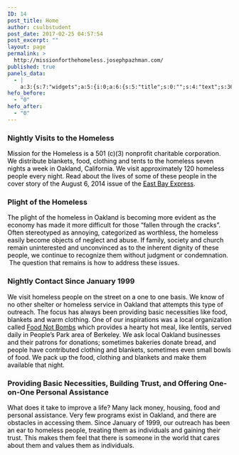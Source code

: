 ```yaml
---
ID: 14
post_title: Home
author: csulbstudent
post_date: 2017-02-25 04:57:54
post_excerpt: ""
layout: page
permalink: >
  http://missionforthehomeless.josephpazhman.com/
published: true
panels_data:
  - |
    a:3:{s:7:"widgets";a:5:{i:0;a:6:{s:5:"title";s:0:"";s:4:"text";s:361:"<p> </p><p> </p><p> </p><p><img class="size-full wp-image-275" src="http://missionforthehomeless.josephpazhman.com/wp-content/uploads/2017/04/MissionfortheHomelessBanner.png" alt="Mission for the Homeless works to help Oakland's homeless population by providing food, clothes and other resources across the city every night." width="1000" height="400" /></p>";s:20:"text_selected_editor";s:7:"tinymce";s:12:"_sow_form_id";s:13:"58cc216e584da";s:11:"panels_info";a:6:{s:5:"class";s:31:"SiteOrigin_Widget_Editor_Widget";s:4:"grid";i:0;s:4:"cell";i:0;s:2:"id";i:0;s:9:"widget_id";s:36:"52595009-2ba9-4dc0-ab86-9ab5f2e665ca";s:5:"style";a:3:{s:14:"mobile_padding";s:19:"100% 100% 100% 100%";s:27:"background_image_attachment";b:0;s:18:"background_display";s:6:"center";}}s:5:"autop";b:0;}i:1;a:6:{s:5:"title";s:30:"Nightly Visits to the Homeless";s:4:"text";s:508:"<p><span style="color: #000000;">Mission for the Homeless is a 501 (c)(3) nonprofit charitable corporation. We distribute blankets, food, clothing and tents to the homeless seven nights a week in Oakland, California. We visit approximately 120 homeless people every night. Read about the lives of some of these people in the cover story of the August 6, 2014 issue of the <a style="color: #000000;" href="http://www.eastbayexpress.com/general/flash/2014/08-06-2014/">East Bay Express</a>. </span></p>";s:20:"text_selected_editor";s:7:"tinymce";s:5:"autop";b:1;s:12:"_sow_form_id";s:13:"58cc20f3bc822";s:11:"panels_info";a:7:{s:5:"class";s:31:"SiteOrigin_Widget_Editor_Widget";s:3:"raw";b:0;s:4:"grid";i:1;s:4:"cell";i:0;s:2:"id";i:1;s:9:"widget_id";s:36:"52595009-2ba9-4dc0-ab86-9ab5f2e665ca";s:5:"style";a:2:{s:18:"background_display";s:4:"tile";s:10:"font_color";s:7:"#000000";}}}i:2;a:6:{s:5:"title";s:22:"Plight of the Homeless";s:4:"text";s:539:"<p><span style="color: #000000;">The plight of the homeless in Oakland is becoming more evident as the economy has made it more difficult for those “fallen through the cracks”. Often stereotyped as annoying, categorized as worthless, the homeless easily become objects of neglect and abuse. If family, society and church remain uninterested and unconvinced as to the inherent dignity of these people, we continue to recognize them without judgment or condemnation.  The question that remains is how to address these issues.</span></p>";s:20:"text_selected_editor";s:7:"tinymce";s:5:"autop";b:1;s:12:"_sow_form_id";s:13:"58cc21af0c60f";s:11:"panels_info";a:7:{s:5:"class";s:31:"SiteOrigin_Widget_Editor_Widget";s:3:"raw";b:0;s:4:"grid";i:1;s:4:"cell";i:0;s:2:"id";i:2;s:9:"widget_id";s:36:"52595009-2ba9-4dc0-ab86-9ab5f2e665ca";s:5:"style";a:2:{s:18:"background_display";s:4:"tile";s:10:"font_color";s:7:"#000000";}}}i:3;a:6:{s:5:"title";s:34:"Nightly Contact Since January 1999";s:4:"text";s:783:"<p><span style="color: #000000;">We visit homeless people on the street on a one to one basis. We know of no other shelter or homeless service in Oakland that attempts this type of outreach. The focus has always been providing basic necessities like food, blankets and warm clothing. One of our inspirations was a local organization called <a style="color: #000000;" href="http://ebfnb.org/">Food Not Bombs</a> which provides a hearty hot meal, like lentils, served daily in People’s Park area of Berkeley. We ask local Oakland businesses and their patrons for donations; sometimes bakeries donate bread, and people have contributed clothing and blankets, sometimes even small bowls of food. We pack up the food, clothing and blankets and make them available that night.</span></p>";s:20:"text_selected_editor";s:7:"tinymce";s:5:"autop";b:1;s:12:"_sow_form_id";s:13:"58cc20e809fe1";s:11:"panels_info";a:7:{s:5:"class";s:31:"SiteOrigin_Widget_Editor_Widget";s:3:"raw";b:0;s:4:"grid";i:1;s:4:"cell";i:1;s:2:"id";i:3;s:9:"widget_id";s:36:"52595009-2ba9-4dc0-ab86-9ab5f2e665ca";s:5:"style";a:2:{s:18:"background_display";s:4:"tile";s:10:"font_color";s:7:"#000000";}}}i:4;a:6:{s:5:"title";s:88:"Providing Basic Necessities, Building Trust, and Offering One-on-One Personal Assistance";s:4:"text";s:451:"<p><span style="color: #000000;">What does it take to improve a life? Many lack money, housing, food and personal assistance. Very few programs exist in Oakland, and there are obstacles in accessing them. Since January of 1999, our outreach has been an ear to homeless people, treating them as individuals and gaining their trust. This makes them feel that there is someone in the world that cares about them and values them as individuals.</span></p>";s:20:"text_selected_editor";s:7:"tinymce";s:5:"autop";b:1;s:12:"_sow_form_id";s:13:"58cc21ad183af";s:11:"panels_info";a:7:{s:5:"class";s:31:"SiteOrigin_Widget_Editor_Widget";s:3:"raw";b:0;s:4:"grid";i:1;s:4:"cell";i:1;s:2:"id";i:4;s:9:"widget_id";s:36:"52595009-2ba9-4dc0-ab86-9ab5f2e665ca";s:5:"style";a:2:{s:18:"background_display";s:4:"tile";s:10:"font_color";s:7:"#000000";}}}}s:5:"grids";a:2:{i:0;a:2:{s:5:"cells";i:1;s:5:"style";a:0:{}}i:1;a:2:{s:5:"cells";i:2;s:5:"style";a:3:{s:13:"bottom_margin";s:5:"-30px";s:6:"gutter";s:4:"70px";s:18:"background_display";s:4:"tile";}}}s:10:"grid_cells";a:3:{i:0;a:2:{s:4:"grid";i:0;s:6:"weight";i:1;}i:1;a:2:{s:4:"grid";i:1;s:6:"weight";d:0.5;}i:2;a:2:{s:4:"grid";i:1;s:6:"weight";d:0.5;}}}
hefo_before:
  - "0"
hefo_after:
  - "0"
---
```

<style>
.wds_bigplay_0,<br />.wds_slideshow_image_0,<br />.wds_slideshow_video_0 {<br />display: block;<br />}<br />.wds_bulframe_0 {<br />display: none;<br />background-image: url('');<br />margin: 0px;<br />position: absolute;<br />z-index: 3;<br />-webkit-transition: left 1s, right 1s;<br />transition: left 1s, right 1s;<br />width: 240px;<br />height: 120px;<br />}<br />#wds_container1_0 #wds_container2_0 {<br />text-align: center;<br />margin: 0px ;<br />visibility: hidden;<br />}<br />#wds_container1_0 #wds_container2_0 .wds_slideshow_image_wrap_0,<br />#wds_container1_0 #wds_container2_0 .wds_slideshow_image_wrap_0 * {<br />box-sizing: border-box;<br />-moz-box-sizing: border-box;<br />-webkit-box-sizing: border-box;<br />}<br />#wds_container1_0 #wds_container2_0 .wds_slideshow_image_wrap_0 {<br />background-color: rgba(0, 0, 0, 0.00);<br />border-width: 0px;<br />border-style: none;<br />border-color: #000000;<br />border-radius: ;<br />border-collapse: collapse;<br />display: inline-block;<br />position: relative;<br />text-align: center;<br />width: 100%;<br />max-width: 800px;<br />box-shadow: ;<br />overflow: hidden;<br />z-index: 0;<br />}<br />#wds_container1_0 #wds_container2_0 .wds_slideshow_image_0 {<br />padding: 0 !important;<br />margin: 0 !important;<br />float: none !important;<br />vertical-align: middle;<br />background-position: center center;<br />background-repeat: no-repeat;<br />background-size: cover;<br />width: 100%;<br />}<br />#wds_container1_0 #wds_container2_0 .wds_slideshow_image_container_0 {<br />display: /*table*/block;<br />position: absolute;<br />text-align: center;<br />none: 0px;<br />vertical-align: middle;<br />width: 100%;<br />height: /*inherit*/100%;<br />}<br />@media only screen and (min-width: 0px) and (max-width: 320px) {<br />#wds_container1_0 #wds_container2_0 .wds_slideshow_dots_thumbnails_0 {<br />height: 16px;<br />width: 64px;<br />}<br />#wds_container1_0 #wds_container2_0 .wds_slideshow_dots_0 {<br />font-size: 12px;<br />margin: 2px;<br />width: 12px;<br />height: 12px;<br />}<br />#wds_container1_0 #wds_container2_0 .wds_pp_btn_cont {<br />font-size: 20px;<br />height: 20px;<br />width: 20px;<br />}<br />#wds_container1_0 #wds_container2_0 .wds_left_btn_cont,<br />#wds_container1_0 #wds_container2_0 .wds_right_btn_cont {<br />height: 20px;<br />font-size: 20px;<br />width: 20px;<br />}<br />}<br />@media only screen and (min-width: 321px) and (max-width: 480px) {<br />#wds_container1_0 #wds_container2_0 .wds_slideshow_dots_thumbnails_0 {<br />height: 22px;<br />width: 88px;<br />}<br />#wds_container1_0 #wds_container2_0 .wds_slideshow_dots_0 {<br />font-size: 18px;<br />margin: 2px;<br />width: 18px;<br />height: 18px;<br />}<br />#wds_container1_0 #wds_container2_0 .wds_pp_btn_cont {<br />font-size: 30px;<br />height: 30px;<br />width: 30px;<br />}<br />#wds_container1_0 #wds_container2_0 .wds_left_btn_cont,<br />#wds_container1_0 #wds_container2_0 .wds_right_btn_cont {<br />height: 30px;<br />font-size: 30px;<br />width: 30px;<br />}<br />}<br />@media only screen and (min-width: 481px) and (max-width: 640px) {<br />#wds_container1_0 #wds_container2_0 .wds_slideshow_dots_thumbnails_0 {<br />height: 26px;<br />width: 104px;<br />}<br />#wds_container1_0 #wds_container2_0 .wds_slideshow_dots_0 {<br />font-size: 20px;<br />margin: 3px;<br />width: 20px;<br />height: 20px;<br />}<br />#wds_container1_0 #wds_container2_0 .wds_pp_btn_cont {<br />font-size: 40px;<br />height: 40px;<br />width: 40px;<br />}<br />#wds_container1_0 #wds_container2_0 .wds_left_btn_cont,<br />#wds_container1_0 #wds_container2_0 .wds_right_btn_cont {<br />height: 40px;<br />font-size: 40px;<br />width: 40px;<br />}<br />}<br />@media only screen and (min-width: 641px) and (max-width: 768px) {<br />#wds_container1_0 #wds_container2_0 .wds_slideshow_dots_thumbnails_0 {<br />height: 26px;<br />width: 104px;<br />}<br />#wds_container1_0 #wds_container2_0 .wds_slideshow_dots_0 {<br />font-size: 20px;<br />margin: 3px;<br />width: 20px;<br />height: 20px;<br />}<br />#wds_container1_0 #wds_container2_0 .wds_pp_btn_cont {<br />font-size: 40px;<br />height: 40px;<br />width: 40px;<br />}<br />#wds_container1_0 #wds_container2_0 .wds_left_btn_cont,<br />#wds_container1_0 #wds_container2_0 .wds_right_btn_cont {<br />height: 40px;<br />font-size: 40px;<br />width: 40px;<br />}<br />}<br />@media only screen and (min-width: 769px) and (max-width: 800px) {<br />#wds_container1_0 #wds_container2_0 .wds_slideshow_dots_thumbnails_0 {<br />height: 26px;<br />width: 104px;<br />}<br />#wds_container1_0 #wds_container2_0 .wds_slideshow_dots_0 {<br />font-size: 20px;<br />margin: 3px;<br />width: 20px;<br />height: 20px;<br />}<br />#wds_container1_0 #wds_container2_0 .wds_pp_btn_cont {<br />font-size: 40px;<br />height: 40px;<br />width: 40px;<br />}<br />#wds_container1_0 #wds_container2_0 .wds_left_btn_cont,<br />#wds_container1_0 #wds_container2_0 .wds_right_btn_cont {<br />height: 40px;<br />font-size: 40px;<br />width: 40px;<br />}<br />}<br />@media only screen and (min-width: 801px) and (max-width: 1024px) {<br />#wds_container1_0 #wds_container2_0 .wds_slideshow_dots_thumbnails_0 {<br />height: 26px;<br />width: 104px;<br />}<br />#wds_container1_0 #wds_container2_0 .wds_slideshow_dots_0 {<br />font-size: 20px;<br />margin: 3px;<br />width: 20px;<br />height: 20px;<br />}<br />#wds_container1_0 #wds_container2_0 .wds_pp_btn_cont {<br />font-size: 40px;<br />height: 40px;<br />width: 40px;<br />}<br />#wds_container1_0 #wds_container2_0 .wds_left_btn_cont,<br />#wds_container1_0 #wds_container2_0 .wds_right_btn_cont {<br />height: 40px;<br />font-size: 40px;<br />width: 40px;<br />}<br />}<br />@media only screen and (min-width: 1025px) and (max-width: 1366px) {<br />#wds_container1_0 #wds_container2_0 .wds_slideshow_dots_thumbnails_0 {<br />height: 26px;<br />width: 104px;<br />}<br />#wds_container1_0 #wds_container2_0 .wds_slideshow_dots_0 {<br />font-size: 20px;<br />margin: 3px;<br />width: 20px;<br />height: 20px;<br />}<br />#wds_container1_0 #wds_container2_0 .wds_pp_btn_cont {<br />font-size: 40px;<br />height: 40px;<br />width: 40px;<br />}<br />#wds_container1_0 #wds_container2_0 .wds_left_btn_cont,<br />#wds_container1_0 #wds_container2_0 .wds_right_btn_cont {<br />height: 40px;<br />font-size: 40px;<br />width: 40px;<br />}<br />}<br />@media only screen and (min-width: 1367px) and (max-width: 1824px) {<br />#wds_container1_0 #wds_container2_0 .wds_slideshow_dots_thumbnails_0 {<br />height: 26px;<br />width: 104px;<br />}<br />#wds_container1_0 #wds_container2_0 .wds_slideshow_dots_0 {<br />font-size: 20px;<br />margin: 3px;<br />width: 20px;<br />height: 20px;<br />}<br />#wds_container1_0 #wds_container2_0 .wds_pp_btn_cont {<br />font-size: 40px;<br />height: 40px;<br />width: 40px;<br />}<br />#wds_container1_0 #wds_container2_0 .wds_left_btn_cont,<br />#wds_container1_0 #wds_container2_0 .wds_right_btn_cont {<br />height: 40px;<br />font-size: 40px;<br />width: 40px;<br />}<br />}<br />@media only screen and (min-width: 1825px) and (max-width: 3000px) {<br />#wds_container1_0 #wds_container2_0 .wds_slideshow_dots_thumbnails_0 {<br />height: 26px;<br />width: 104px;<br />}<br />#wds_container1_0 #wds_container2_0 .wds_slideshow_dots_0 {<br />font-size: 20px;<br />margin: 3px;<br />width: 20px;<br />height: 20px;<br />}<br />#wds_container1_0 #wds_container2_0 .wds_pp_btn_cont {<br />font-size: 40px;<br />height: 40px;<br />width: 40px;<br />}<br />#wds_container1_0 #wds_container2_0 .wds_left_btn_cont,<br />#wds_container1_0 #wds_container2_0 .wds_right_btn_cont {<br />height: 40px;<br />font-size: 40px;<br />width: 40px;<br />}<br />}<br />#wds_container1_0 #wds_container2_0 .wds_slideshow_video_0 {<br />padding: 0 !important;<br />margin: 0 !important;<br />float: none !important;<br />width: 100%;<br />vertical-align: middle;<br />display: inline-block;<br />}<br />#wds_container1_0 #wds_container2_0 #wds_slideshow_play_pause_0 {<br />color: #000000;<br />cursor: pointer;<br />position: relative;<br />z-index: 13;<br />width: inherit;<br />height: inherit;<br />font-size: inherit;<br />}<br />#wds_container1_0 #wds_container2_0 #wds_slideshow_play_pause_0:hover {<br />color: #000000;<br />cursor: pointer;<br />}<br />#wds_container1_0 #wds_container2_0 .wds_left-ico_0,<br />#wds_container1_0 #wds_container2_0 .wds_right-ico_0 {<br />background-color: rgba(255, 255, 255, 0.00);<br />border-radius: 20px;<br />border: 0px none #FFFFFF;<br />border-collapse: separate;<br />color: #000000;<br />left: 0;<br />top: 0;<br />-moz-box-sizing: content-box;<br />box-sizing: content-box;<br />cursor: pointer;<br />line-height: 0;<br />width: inherit;<br />height: inherit;<br />font-size: inherit;<br />position: absolute;<br />}<br />#wds_container1_0 #wds_container2_0 .wds_left-ico_0 {<br />left: -4000px;<br />}<br />#wds_container1_0 #wds_container2_0 .wds_right-ico_0 {<br />left: 4000px;<br />}<br />#wds_container1_0 #wds_container2_0 #wds_slideshow_play_pause_0 {<br />opacity: 0;<br />filter: "Alpha(opacity=0)";<br />}<br />#wds_container1_0 #wds_container2_0 .wds_left-ico_0:hover,<br />#wds_container1_0 #wds_container2_0 .wds_right-ico_0:hover {<br />color: #000000;<br />cursor: pointer;<br />}<br />#wds_container1_0 #wds_container2_0 .wds_none_selectable_0 {<br />-webkit-touch-callout: none;<br />-webkit-user-select: none;<br />-khtml-user-select: none;<br />-moz-user-select: none;<br />-ms-user-select: none;<br />user-select: none;<br />}<br />#wds_container1_0 #wds_container2_0 .wds_slide_container_0 {<br />display: table-cell;<br />margin: 0 auto;<br />position: absolute;<br />vertical-align: middle;<br />width: 100%;<br />height: 100%;<br />overflow: hidden;<br />cursor: inherit;<br />cursor: inherit;<br />cursor: inherit;<br />}<br />#wds_container1_0 #wds_container2_0 .wds_slide_container_0:active {<br />cursor: inherit;<br />cursor: inherit;<br />cursor: inherit;<br />}<br />#wds_container1_0 #wds_container2_0 .wds_slide_bg_0 {<br />margin: 0 auto;<br />width: /*inherit*/100%;<br />height: /*inherit*/100%;<br />}<br />#wds_container1_0 #wds_container2_0 .wds_slider_0 {<br />height: /*inherit*/100%;<br />width: /*inherit*/100%;<br />}<br />#wds_container1_0 #wds_container2_0 .wds_slideshow_image_spun_0 {<br />width: /*inherit*/100%;<br />height: /*inherit*/100%;<br />display: table-cell;<br />filter: Alpha(opacity=100);<br />opacity: 1;<br />position: absolute;<br />vertical-align: middle;<br />z-index: 2;<br />}<br />#wds_container1_0 #wds_container2_0 .wds_slideshow_image_second_spun_0 {<br />width: /*inherit*/100%;<br />height: /*inherit*/100%;<br />display: table-cell;<br />filter: Alpha(opacity=0);<br />opacity: 0;<br />position: absolute;<br />vertical-align: middle;<br />z-index: 1;<br />}<br />#wds_container1_0 #wds_container2_0 .wds_grid_0 {<br />display: none;<br />height: 100%;<br />overflow: hidden;<br />position: absolute;<br />width: 100%;<br />}<br />#wds_container1_0 #wds_container2_0 .wds_gridlet_0 {<br />opacity: 1;<br />filter: Alpha(opacity=100);<br />position: absolute;<br />}<br />/* Dots.*/<br />#wds_container1_0 #wds_container2_0 .wds_slideshow_dots_container_0 {<br />opacity: 1;<br />filter: "Alpha(opacity=100)";<br />}<br />#wds_container1_0 #wds_container2_0 .wds_slideshow_dots_container_0 {<br />display: block;<br />overflow: hidden;<br />position: absolute;<br />width: 100%;<br />bottom: 0;<br />/*z-index: 17;*/<br />}<br />#wds_container1_0 #wds_container2_0 .wds_slideshow_dots_thumbnails_0 {<br />left: 0px;<br />font-size: 0;<br />margin: 0 auto;<br />position: relative;<br />z-index: 999;<br />}<br />#wds_container1_0 #wds_container2_0 .wds_slideshow_dots_0 {<br />display: inline-block;<br />position: relative;<br />color: #FFFFFF;<br />cursor: pointer;<br />z-index: 17;<br />}<br />#wds_container1_0 #wds_container2_0 .wds_slideshow_dots_active_0 {<br />color: #FFFFFF;<br />opacity: 1;<br />filter: Alpha(opacity=100);<br />}<br />#wds_container1_0 #wds_container2_0 .wds_slideshow_dots_deactive_0 {<br />}<br />/* Line timer.*/<br />#wds_container1_0 #wds_container2_0 .wds_line_timer_container_0 {<br />display: block;<br />position: absolute;<br />overflow: hidden;<br />top: 0;<br />z-index: 16;<br />width: 100%;<br />height: 5px;<br />}<br />#wds_container1_0 #wds_container2_0 .wds_line_timer_0 {<br />z-index: 17;<br />width: 0;<br />height: 5px;<br />background: #BBBBBB;<br />opacity: 0.50;<br />filter: alpha(opacity=50);<br />}<br />#wds_container1_0 #wds_container2_0 .wds_slideshow_image_spun1_0 {<br />display: table;<br />width: /*inherit*/100%;<br />height: /*inherit*/100%;<br />}<br />#wds_container1_0 #wds_container2_0 .wds_slideshow_image_spun2_0 {<br />display: table-cell;<br />vertical-align: middle;<br />text-align: center;<br />overflow: hidden;<br />}<br />#wds_container1_0 .wds_loading_img {<br />background-image: url('http://missionforthehomeless.josephpazhman.com/wp-content/plugins/slider-wd/images/loading/0.gif');<br />}<br /></style>

<script>
var wds_global_btn_0 = "right";
var wds_data_0 = [];
var wds_event_stack_0 = [];
var wds_clear_layers_effects_in_0 = [];
var wds_clear_layers_effects_out_0 = [];
var wds_clear_layers_effects_out_before_change_0 = [];
if (0) {
var wds_duration_for_change_0 = 500;
var wds_duration_for_clear_effects_0 = 530;
}
else {
var wds_duration_for_change_0 = 0;
var wds_duration_for_clear_effects_0 = 0;
}
wds_clear_layers_effects_in_0["0"] = [];
wds_clear_layers_effects_out_0["0"] = [];
wds_clear_layers_effects_out_before_change_0["0"] = [];
wds_data_0["0"] = [];
wds_data_0["0"]["id"] = "8";
wds_data_0["0"]["image_url"] = "http://missionforthehomeless.josephpazhman.com/wp-content/uploads/2017/03/youngboy.jpg";
wds_data_0["0"]["thumb_url"] = "http://missionforthehomeless.josephpazhman.com/wp-content/uploads/2017/03/youngboy-150x150.jpg";
wds_data_0["0"]["is_video"] = "image";
wds_data_0["0"]["slide_layers_count"] = 0;
wds_data_0["0"]["bg_fit"] = "cover";
wds_data_0["0"]["bull_position"] = "bottom";
wds_data_0["0"]["image_thumb_url"] = "http://missionforthehomeless.josephpazhman.com/wp-content/uploads/2017/03/youngboy-150x150.jpg";
wds_clear_layers_effects_in_0["1"] = [];
wds_clear_layers_effects_out_0["1"] = [];
wds_clear_layers_effects_out_before_change_0["1"] = [];
wds_data_0["1"] = [];
wds_data_0["1"]["id"] = "5";
wds_data_0["1"]["image_url"] = "http://missionforthehomeless.josephpazhman.com/wp-content/uploads/2017/03/IMG_3711.jpg";
wds_data_0["1"]["thumb_url"] = "http://missionforthehomeless.josephpazhman.com/wp-content/uploads/2017/03/IMG_3711-150x150.jpg";
wds_data_0["1"]["is_video"] = "image";
wds_data_0["1"]["slide_layers_count"] = 0;
wds_data_0["1"]["bg_fit"] = "cover";
wds_data_0["1"]["bull_position"] = "bottom";
wds_data_0["1"]["image_thumb_url"] = "http://missionforthehomeless.josephpazhman.com/wp-content/uploads/2017/03/IMG_3711-150x150.jpg";
wds_clear_layers_effects_in_0["2"] = [];
wds_clear_layers_effects_out_0["2"] = [];
wds_clear_layers_effects_out_before_change_0["2"] = [];
wds_data_0["2"] = [];
wds_data_0["2"]["id"] = "6";
wds_data_0["2"]["image_url"] = "http://missionforthehomeless.josephpazhman.com/wp-content/uploads/2017/04/dnb2014missionforhomeless36.jpg";
wds_data_0["2"]["thumb_url"] = "http://missionforthehomeless.josephpazhman.com/wp-content/uploads/2017/04/dnb2014missionforhomeless36-150x150.jpg";
wds_data_0["2"]["is_video"] = "image";
wds_data_0["2"]["slide_layers_count"] = 0;
wds_data_0["2"]["bg_fit"] = "cover";
wds_data_0["2"]["bull_position"] = "bottom";
wds_data_0["2"]["image_thumb_url"] = "http://missionforthehomeless.josephpazhman.com/wp-content/uploads/2017/04/dnb2014missionforhomeless36-150x150.jpg";
wds_clear_layers_effects_in_0["3"] = [];
wds_clear_layers_effects_out_0["3"] = [];
wds_clear_layers_effects_out_before_change_0["3"] = [];
wds_data_0["3"] = [];
wds_data_0["3"]["id"] = "7";
wds_data_0["3"]["image_url"] = "http://missionforthehomeless.josephpazhman.com/wp-content/uploads/2017/04/dnb2014missionforhomeless68.jpg";
wds_data_0["3"]["thumb_url"] = "http://missionforthehomeless.josephpazhman.com/wp-content/uploads/2017/04/dnb2014missionforhomeless68-150x150.jpg";
wds_data_0["3"]["is_video"] = "image";
wds_data_0["3"]["slide_layers_count"] = 0;
wds_data_0["3"]["bg_fit"] = "cover";
wds_data_0["3"]["bull_position"] = "bottom";
wds_data_0["3"]["image_thumb_url"] = "http://missionforthehomeless.josephpazhman.com/wp-content/uploads/2017/04/dnb2014missionforhomeless68-150x150.jpg";
</script>
<i id="wds_dots_0_0" class="wds_slideshow_dots_0 fa fa-square wds_slideshow_dots_active_0">
</i>
<i id="wds_dots_1_0" class="wds_slideshow_dots_0 fa fa-square-o wds_slideshow_dots_deactive_0">
</i>
<i id="wds_dots_2_0" class="wds_slideshow_dots_0 fa fa-square-o wds_slideshow_dots_deactive_0">
</i>
<i id="wds_dots_3_0" class="wds_slideshow_dots_0 fa fa-square-o wds_slideshow_dots_deactive_0">
</i>
<span id="wds_image_id_0_8" class="wds_slideshow_image_spun_0">
<span class="wds_slideshow_image_spun1_0">
<span class="wds_slideshow_image_spun2_0">
<span class="wds_slideshow_image_0" style="background-image: url('http://missionforthehomeless.josephpazhman.com/wp-content/uploads/2017/03/youngboy.jpg');">
</span>
</span>
</span>
</span>
<span id="wds_image_id_0_5" class="wds_slideshow_image_second_spun_0">
<span class="wds_slideshow_image_spun1_0">
<span class="wds_slideshow_image_spun2_0">
<span class="wds_slideshow_image_0">
</span>
</span>
</span>
</span>
<span id="wds_image_id_0_6" class="wds_slideshow_image_second_spun_0">
<span class="wds_slideshow_image_spun1_0">
<span class="wds_slideshow_image_spun2_0">
<span class="wds_slideshow_image_0">
</span>
</span>
</span>
</span>
<span id="wds_image_id_0_7" class="wds_slideshow_image_second_spun_0">
<span class="wds_slideshow_image_spun1_0">
<span class="wds_slideshow_image_spun2_0">
<span class="wds_slideshow_image_0">
</span>
</span>
</span>
</span>
<input id="wds_current_image_key_0" type="hidden" value="0" />
<span class="wds_btn_cont wds_contTableCell" style="position: relative; text-align: left;">
<span class="wds_left_btn_cont">
<span class="wds_left-ico_0">
<i class="fa fa-angle-left"></i>
</span>
</span>
</span>
<span class="wds_btn_cont wds_contTableCell" style="position: relative; text-align: right;">
<span class="wds_right_btn_cont">
<span class="wds_right-ico_0">
<i class="fa fa-angle-right"></i>
</span>
</span>
</span>
<script>
var wds_global_btn_0 = "right";
var wds_trans_in_progress_0 = false;
var wds_transition_duration_0 = 800;
if (5 < 4) { if (5 != 0) { wds_transition_duration_0 = (5 * 1000) / 4; } } var wds_playInterval_0; var progress = 0; var bottom_right_deggree_0; var bottom_left_deggree_0; var top_left_deggree_0; var curent_time_deggree_0 = 0; var circle_timer_animate_0; function circle_timer_0(angle) { circle_timer_animate_0 = jQuery({deg: angle}).animate({deg: 360}, { duration: 5000, step: function(now) { curent_time_deggree_0 = now; if (now >= 0) {
if (now < 271) { jQuery('#top_right_0').css({ '-moz-transform':'rotate('+now+'deg)', '-webkit-transform':'rotate('+now+'deg)', '-o-transform':'rotate('+now+'deg)', '-ms-transform':'rotate('+now+'deg)', 'transform':'rotate('+now+'deg)', '-webkit-transform-origin': 'left bottom', '-ms-transform-origin': 'left bottom', '-moz-transform-origin': 'left bottom', 'transform-origin': 'left bottom' }); } } if (now >= 90) {
if (now < 271) { bottom_right_deggree_0 = now - 90; jQuery('#bottom_right_0').css({ '-moz-transform':'rotate('+bottom_right_deggree_0 +'deg)', '-webkit-transform':'rotate('+bottom_right_deggree_0 +'deg)', '-o-transform':'rotate('+bottom_right_deggree_0 +'deg)', '-ms-transform':'rotate('+bottom_right_deggree_0 +'deg)', 'transform':'rotate('+bottom_right_deggree_0 +'deg)', '-webkit-transform-origin': 'left top', '-ms-transform-origin': 'left top', '-moz-transform-origin': 'left top', 'transform-origin': 'left top' }); } } if (now >= 180) {
if (now < 361) { bottom_left_deggree_0 = now - 180; jQuery('#bottom_left_0').css({ '-moz-transform':'rotate('+bottom_left_deggree_0 +'deg)', '-webkit-transform':'rotate('+bottom_left_deggree_0 +'deg)', '-o-transform':'rotate('+bottom_left_deggree_0 +'deg)', '-ms-transform':'rotate('+bottom_left_deggree_0 +'deg)', 'transform':'rotate('+bottom_left_deggree_0 +'deg)', '-webkit-transform-origin': 'right top', '-ms-transform-origin': 'right top', '-moz-transform-origin': 'right top', 'transform-origin': 'right top' }); } } if (now >= 270) {
if (now < 361) { top_left_deggree_0 = now - 270; jQuery('#top_left_0').css({ '-moz-transform':'rotate('+top_left_deggree_0 +'deg)', '-webkit-transform':'rotate('+top_left_deggree_0 +'deg)', '-o-transform':'rotate('+top_left_deggree_0 +'deg)', '-ms-transform':'rotate('+top_left_deggree_0 +'deg)', 'transform':'rotate('+top_left_deggree_0 +'deg)', '-webkit-transform-origin': 'right bottom', '-ms-transform-origin': 'right bottom', '-moz-transform-origin': 'right bottom', 'transform-origin': 'right bottom' }); } } } }); } /* Stop autoplay.*/ window.clearInterval(wds_playInterval_0); var wds_current_key_0 = '0'; var wds_current_filmstrip_pos_0 = 0; function wds_move_dots_0() { var image_left = jQuery(".wds_slideshow_dots_active_0").position().left; var image_right = jQuery(".wds_slideshow_dots_active_0").position().left + jQuery(".wds_slideshow_dots_active_0").outerWidth(true); var wds_dots_width = jQuery(".wds_slideshow_dots_container_0").outerWidth(true); var wds_dots_thumbnails_width = jQuery(".wds_slideshow_dots_thumbnails_0").outerWidth(true); var long_filmstrip_cont_left = jQuery(".wds_slideshow_dots_thumbnails_0").position().left; var long_filmstrip_cont_right = Math.abs(jQuery(".wds_slideshow_dots_thumbnails_0").position().left) + wds_dots_width; if (wds_dots_width > wds_dots_thumbnails_width) {
return;
}
if (image_left < Math.abs(long_filmstrip_cont_left)) { jQuery(".wds_slideshow_dots_thumbnails_0").animate({ left: -image_left }, { duration: 500 }); } else if (image_right > long_filmstrip_cont_right) {
jQuery(".wds_slideshow_dots_thumbnails_0").animate({
left: -(image_right - wds_dots_width)
}, {
duration: 500
});
}
}
function wds_testBrowser_cssTransitions_0() {
return wds_testDom_0('Transition');
}
function wds_testBrowser_cssTransforms3d_0() {
return wds_testDom_0('Perspective');
}
function wds_testDom_0(prop) {
/* Browser vendor DOM prefixes.*/
var domPrefixes = ['', 'Webkit', 'Moz', 'ms', 'O', 'Khtml'];
var i = domPrefixes.length;
while (i--) {
if (typeof document.body.style[domPrefixes[i] + prop] !== 'undefined') {
return true;
}
}
return false;
}
function wds_set_dots_class_0() {
jQuery(".wds_slideshow_dots_0").removeClass("wds_slideshow_dots_active_0").addClass("wds_slideshow_dots_deactive_0");
jQuery("#wds_dots_" + wds_current_key_0 + "_0").removeClass("wds_slideshow_dots_deactive_0").addClass("wds_slideshow_dots_active_0");
jQuery(".wds_slideshow_dots_0").removeClass("fa-square").addClass("fa-square-o");
jQuery("#wds_dots_" + wds_current_key_0 + "_0").removeClass("fa-square-o").addClass("fa-square");
}
function wds_grid_0(cols, rows, ro, tx, ty, sc, op, current_image_class, next_image_class, direction, random, roy, easing) {
/* If browser does not support CSS transitions.*/
if (!wds_testBrowser_cssTransitions_0()) {
return wds_fallback_0(current_image_class, next_image_class, direction);
}
wds_trans_in_progress_0 = true;
/* Set active thumbnail.*/
wds_set_dots_class_0();
/* The time (in ms) added to/subtracted from the delay total for each new gridlet.*/
var count = (wds_transition_duration_0) / (cols + rows);
/* Gridlet creator (divisions of the image grid, positioned with background-images to replicate the look of an entire slide image when assembled)*/
function wds_gridlet(width, height, top, img_top, left, img_left, src, imgWidth, imgHeight, c, r) {
var delay = random ? Math.floor((cols + rows) * count * Math.random()) : (c + r) * count;
/* Return a gridlet elem with styles for specific transition.*/
var grid_div = jQuery('<span class="wds_gridlet_0" ></span>').css({
display: "block",
width : imgWidth,/*"100%"*/
height : jQuery(".wds_slideshow_image_spun_0").height() + "px",
top : -top,
left : -left,
backgroundImage : src,
backgroundSize: jQuery(".wds_slideshow_image_0").css("background-size"),
backgroundPosition: jQuery(".wds_slideshow_image_0").css("background-position"),
/*backgroundColor: jQuery(".wds_slideshow_image_wrap_0").css("background-color"),*/
backgroundRepeat: 'no-repeat'
});
return jQuery('<span class="wds_gridlet_0" ></span>').css({
display: "block",
width : width,/*"100%"*/
height : height,
top : top,
left : left,
backgroundSize : imgWidth + 'px ' + imgHeight + 'px',
backgroundPosition : img_left + 'px ' + img_top + 'px',
backgroundRepeat: 'no-repeat',
overflow: "hidden",
transition : 'all ' + wds_transition_duration_0 + 'ms ' + easing + ' ' + delay + 'ms',
transform : 'none'
}).append(grid_div);
}
/* Get the current slide's image.*/
var cur_img = jQuery(current_image_class).find('span[img_id^="wds_slideshow_image"]');
/* Create a grid to hold the gridlets.*/
var grid = jQuery('<span style="display: block;" ></span>').addClass('wds_grid_0');
/* Prepend the grid to the next slide (i.e. so it's above the slide image).*/
jQuery(current_image_class).prepend(grid);
/* vars to calculate positioning/size of gridlets*/
var cont = jQuery(".wds_slide_bg_0");
var imgWidth = cur_img.width();
var imgHeight = cur_img.height();
var contWidth = cont.width(),
contHeight = cont.height(),
imgSrc = cur_img.css('background-image'),/*.replace('/thumb', ''),*/
colWidth = Math.floor(contWidth / cols),
rowHeight = Math.floor(contHeight / rows),
colRemainder = contWidth - (cols * colWidth),
colAdd = Math.ceil(colRemainder / cols),
rowRemainder = contHeight - (rows * rowHeight),
rowAdd = Math.ceil(rowRemainder / rows),
leftDist = 0,
img_leftDist = (jQuery(".wds_slide_bg_0").width() - cur_img.width()) / 2;
/* tx/ty args can be passed as 'auto'/'min-auto' (meaning use slide width/height or negative slide width/height).*/
tx = tx === 'auto' ? contWidth : tx;
tx = tx === 'min-auto' ? - contWidth : tx;
ty = ty === 'auto' ? contHeight : ty;
ty = ty === 'min-auto' ? - contHeight : ty;
/* Loop through cols*/
for (var i = 0; i < cols; i++) { var topDist = 0, img_topDst = (jQuery(".wds_slide_bg_0").height() - cur_img.height()) / 2, newColWidth = colWidth; /* If imgWidth (px) does not divide cleanly into the specified number of cols, adjust individual col widths to create correct total.*/ if (colRemainder > 0) {
var add = colRemainder >= colAdd ? colAdd : colRemainder;
newColWidth += add;
colRemainder -= add;
}
/* Nested loop to create row gridlets for each col.*/
for (var j = 0; j < rows; j++) { var newRowHeight = rowHeight, newRowRemainder = rowRemainder; /* If contHeight (px) does not divide cleanly into the specified number of rows, adjust individual row heights to create correct total.*/ if (newRowRemainder > 0) {
add = newRowRemainder >= rowAdd ? rowAdd : rowRemainder;
newRowHeight += add;
newRowRemainder -= add;
}
/* Create & append gridlet to grid.*/
grid.append(wds_gridlet(newColWidth, newRowHeight, topDist, img_topDst, leftDist, img_leftDist, imgSrc, imgWidth, imgHeight, i, j));
topDist += newRowHeight;
img_topDst -= newRowHeight;
}
img_leftDist -= newColWidth;
leftDist += newColWidth;
}
/* Show grid & hide the image it replaces.*/
grid.show();
cur_img.css('opacity', 0);
/* Add identifying classes to corner gridlets (useful if applying border radius).*/
grid.children().first().addClass('rs-top-left');
grid.children().last().addClass('rs-bottom-right');
grid.children().eq(rows - 1).addClass('rs-bottom-left');
grid.children().eq(- rows).addClass('rs-top-right');
/* Execution steps.*/
setTimeout(function () {
grid.children().css({
opacity: op,
transform: 'rotate('+ ro +'deg) rotateY('+ roy +'deg) translateX('+ tx +'px) translateY('+ ty +'px) scale('+ sc +')'
});
}, 1);
jQuery(next_image_class).css('opacity', 1);
/* After transition.*/
var cccount = 0;
var obshicccount = cols * rows;
grid.children().one('webkitTransitionEnd transitionend otransitionend oTransitionEnd mstransitionend', jQuery.proxy(wds_after_trans_each));
function wds_after_trans_each() {
if (++cccount == obshicccount) {
wds_after_trans();
}
}
function wds_after_trans() {
jQuery(current_image_class).css({'opacity' : 0, 'z-index': 1});
jQuery(next_image_class).css({'opacity' : 1, 'z-index' : 2});
cur_img.css('opacity', 1);
grid.remove();
wds_trans_in_progress_0 = false;
if (typeof wds_event_stack_0 !== 'undefined') {
if (wds_event_stack_0.length > 0) {
key = wds_event_stack_0[0].split("-");
wds_event_stack_0.shift();
wds_change_image_0(key[0], key[1], wds_data_0, true, direction);
}
}
}
}
function wds_none_0(current_image_class, next_image_class, direction) {
jQuery(current_image_class).css({'opacity' : 0, 'z-index': 1});
jQuery(next_image_class).css({'opacity' : 1, 'z-index' : 2});
/* Set active thumbnail.*/
wds_set_dots_class_0();
}
function wds_fade_0(current_image_class, next_image_class, direction) {
/* Set active thumbnail.*/
wds_set_dots_class_0();
if (wds_testBrowser_cssTransitions_0()) {
jQuery(next_image_class).css('transition', 'opacity ' + wds_transition_duration_0 + 'ms linear');
jQuery(current_image_class).css({'opacity' : 0, 'z-index': 1});
jQuery(next_image_class).css({'opacity' : 1, 'z-index' : 2});
}
else {
jQuery(current_image_class).animate({'opacity' : 0, 'z-index' : 1}, wds_transition_duration_0);
jQuery(next_image_class).animate({
'opacity' : 1,
'z-index': 2
}, {
duration: wds_transition_duration_0,
complete: function () {  }
});
/* For IE.*/
jQuery(current_image_class).fadeTo(wds_transition_duration_0, 0);
jQuery(next_image_class).fadeTo(wds_transition_duration_0, 1);
}
}  
function wds_sliceH_0(current_image_class, next_image_class, direction) {
if (direction == 'right') {
var translateX = 'min-auto';
}
else if (direction == 'left') {
var translateX = 'auto';
}
wds_grid_0(1, 8, 0, translateX, 0, 1, 0, current_image_class, next_image_class, direction, 0, 0, 'ease-in-out');
}
function wds_fan_0(current_image_class, next_image_class, direction) {
if (direction == 'right') {
var rotate = 45;
var translateX = 100;
}
else if (direction == 'left') {
var rotate = -45;
var translateX = -100;
}
wds_grid_0(1, 10, rotate, translateX, 0, 1, 0, current_image_class, next_image_class, direction, 0, 0, 'ease-in-out');
}
function wds_scaleIn_0(current_image_class, next_image_class, direction) {
wds_grid_0(1, 1, 0, 0, 0, 0.5, 0, current_image_class, next_image_class, direction, 0, 0, 'ease-in-out');
}
function wds_iterator_0() {
var iterator = 1;
if (0) {
iterator = Math.floor((wds_data_0.length - 1) * Math.random() + 1);
}
else if (0) {
if (wds_global_btn_0 == "left") {
iterator = -1;
}
if ('1' == 0) {
if (parseInt(jQuery('#wds_current_image_key_0').val()) == 0) {
iterator = 1;
}
}
}
return iterator;
}
function wds_change_image_0(current_key, key, wds_data_0, from_effect, btn) {
if (typeof btn == "undefined") {
var btn = "";
}
if (wds_data_0[key]["is_video"] == 'image') {
jQuery('<img />').attr("src", wds_data_0[key]["image_url"])
.load(function() {
jQuery(this).remove();
wds_change_image_when_loaded_0(current_key, key, wds_data_0, from_effect, btn);
})
.error(function() {
jQuery(this).remove();
wds_change_image_when_loaded_0(current_key, key, wds_data_0, from_effect, btn);
});
}
else {
wds_change_image_when_loaded_0(current_key, key, wds_data_0, from_effect, btn);
}
}
function wds_change_image_when_loaded_0(current_key, key, wds_data_0, from_effect, btn) {
/* Pause videos.*/
jQuery("#wds_slideshow_image_container_0").find("iframe").each(function () {
if (typeof jQuery(this)[0].contentWindow != "undefined") {
jQuery(this)[0].contentWindow.postMessage('{"event":"command","func":"stopVideo","args":""}', '*');
jQuery(this)[0].contentWindow.postMessage('{ "method": "stop" }', "*");
jQuery(this)[0].contentWindow.postMessage('stop', '*');
}
});
/* Pause layer videos.*/
jQuery(".wds_video_layer_frame_0").each(function () {
if (typeof jQuery(this)[0].contentWindow != "undefined") {
jQuery(this)[0].contentWindow.postMessage('{"event":"command","func":"pauseVideo","args":""}', '*');
jQuery(this)[0].contentWindow.postMessage('{ "method": "pause" }', "*");
jQuery(this)[0].contentWindow.postMessage('pause', '*');
}
});
if (wds_data_0[key]) {
if (jQuery('.wds_ctrl_btn_0').hasClass('fa-pause') || ('1')) {
play_0();
}
if (!from_effect) {
/* Change image key.*/
jQuery("#wds_current_image_key_0").val(key);
if (current_key == '-1') { /* Filmstrip.*/
current_key = jQuery(".wds_slideshow_thumb_active_0").children("img").attr("image_key");
}
else if (current_key == '-2') { /* Dots.*/
/*current_key = jQuery(".wds_slideshow_dots_active_0").attr("image_key");*/
currId = jQuery(".wds_slideshow_dots_active_0").attr("id");
current_key = currId.replace('wds_dots_', '').replace('_0', '');
}
}
if (wds_trans_in_progress_0) {
wds_event_stack_0.push(current_key + '-' + key);
return;
}
if (btn == "") {
var direction = 'right';
var int_curr_key = parseInt(wds_current_key_0);
var int_key = parseInt(key);
var last_pos = wds_data_0.length - 1;
if (int_curr_key > int_key) {
direction = 'left';
}
else if (int_curr_key == int_key) {
return;
}
if (int_key == 0) {
if (int_curr_key == last_pos) {
direction = 'right';
}
}
if (int_key == last_pos) {
if (int_curr_key == 0) {
direction = 'left';
}
}
}
else {
direction = btn;
}
if (1) {
if (0) {
if (direction == "left") {
wds_global_btn_0 = "left";
}
else if (direction == "right") {
wds_global_btn_0 = "right";
}
}
}
/* Set active thumbnail position.*/
wds_current_filmstrip_pos_0 = key * (jQuery(".wds_slideshow_filmstrip_thumbnail_0").width() + 2 + 2 * 0);
wds_current_key_0 = key;
/* Change image id.*/
jQuery("div[img_id=wds_slideshow_image_0]").attr('image_id', wds_data_0[key]["id"]);
var current_image_class = "#wds_image_id_0_" + wds_data_0[current_key]["id"];
var next_image_class = "#wds_image_id_0_" + wds_data_0[key]["id"];
if (wds_data_0[key]["is_video"] == 'image') {
jQuery(next_image_class).find(".wds_slideshow_image_0").css("background-image", 'url("' + wds_data_0[key]["image_url"] + '")');
}
var current_slide_layers_count = wds_data_0[current_key]["slide_layers_count"];
var next_slide_layers_count = wds_data_0[key]["slide_layers_count"];
/* Clear layers before image change.*/
function set_layer_effect_out_before_change(m) {
wds_clear_layers_effects_out_before_change_0[current_key][m] = setTimeout(function() {
if (wds_data_0[current_key]["layer_" + m + "_type"] != 'social') {
jQuery('#wds_0_slide' + wds_data_0[current_key]["id"] + '_layer' + wds_data_0[current_key]["layer_" + m + "_id"]).css('-webkit-animation-duration' , 0.6 + 's').css('animation-duration' , 0.6 + 's');
jQuery('#wds_0_slide' + wds_data_0[current_key]["id"] + '_layer' + wds_data_0[current_key]["layer_" + m + "_id"]).removeClass().addClass( wds_data_0[current_key]["layer_" + m + "_layer_effect_out"] + ' wds_animated');
jQuery('#wds_0_slide' + wds_data_0[current_key]["id"] + '_layer' + wds_data_0[current_key]["layer_" + m + "_id"]).addClass(jQuery('#wds_0_slide' + wds_data_0[current_key]["id"] + '_layer' + wds_data_0[current_key]["layer_" + m + "_id"]).data("class"));
}
else {
jQuery('#wds_0_slide' + wds_data_0[current_key]["id"] + '_layer' + wds_data_0[current_key]["layer_" + m + "_id"]).css('-webkit-animation-duration' , 0.6 + 's').css('animation-duration' , 0.6 + 's');
jQuery('#wds_0_slide' + wds_data_0[current_key]["id"] + '_layer' + wds_data_0[current_key]["layer_" + m + "_id"]).removeClass().addClass( wds_data_0[current_key]["layer_" + m + "_layer_effect_out"] + ' fa fa-' + wds_data_0[current_key]["layer_" + m + "_social_button"] + ' wds_animated');
}
}, 10);
}
if (0) {
for (var m = 0; m < current_slide_layers_count; m++) {
if (jQuery('#wds_0_slide' + wds_data_0[current_key]["id"] + '_layer' + wds_data_0[current_key]["layer_" + m + "_id"]).css('opacity') != 0) {
set_layer_effect_out_before_change(m);
}
}
}
/* Loop through current slide layers for clear effects.*/
setTimeout(function() {
for (var k = 0; k < current_slide_layers_count; k++) {
clearTimeout(wds_clear_layers_effects_in_0[current_key][k]);
clearTimeout(wds_clear_layers_effects_out_0[current_key][k]);
if (wds_data_0[current_key]["layer_" + k + "_type"] != 'social') {
jQuery('#wds_0_slide' + wds_data_0[current_key]["id"] + '_layer' + wds_data_0[current_key]["layer_" + k + "_id"]).removeClass().addClass('wds_layer_'+ wds_data_0[current_key]["layer_" + k + "_id"]);
}
else {
jQuery('#wds_0_slide' + wds_data_0[current_key]["id"] + '_layer' + wds_data_0[current_key]["layer_" + k + "_id"]).removeClass().addClass('fa fa-' + wds_data_0[current_key]["layer_" + k + "_social_button"] + ' wds_layer_' + wds_data_0[current_key]["layer_" + k + "_id"]);
}
}
}, wds_duration_for_clear_effects_0);
/* Loop through layers in.*/
for (var j = 0; j < next_slide_layers_count; j++) {
wds_set_layer_effect_in_0(j, key);
}
/* Loop through layers out if pause button not pressed.*/
for (var i = 0; i < next_slide_layers_count; i++) {
wds_set_layer_effect_out_0(i, key);
}
setTimeout(function() {
if (typeof jQuery().finish !== 'undefined') {
if (jQuery.isFunction(jQuery().finish)) {
jQuery(".wds_line_timer_0").finish();
}
}
jQuery(".wds_line_timer_0").css({width: 0});
if (typeof wds_fade_0 == "function") {
wds_fade_0(current_image_class, next_image_class, direction);
}
else {
wds_none_0(current_image_class, next_image_class, direction);
}
if ('top' != 'none') {
if (1 || jQuery('.wds_ctrl_btn_0').hasClass('fa-pause')) {
if ('top' == 'top' || 'top' == 'bottom') {
if (!jQuery(".wds_ctrl_btn_0").hasClass("fa-play")) {
jQuery(".wds_line_timer_0").animate({
width: "100%"
}, {
duration: 5000,
specialEasing: {width: "linear"}
});
}
}
else if ('top' != 'none') {
if (typeof circle_timer_animate_0 !== 'undefined') {
circle_timer_animate_0.stop();
}
jQuery('#top_right_0').css({
'-moz-transform':'rotate(0deg)',
'-webkit-transform':'rotate(0deg)',
'-o-transform':'rotate(0deg)',
'-ms-transform':'rotate(0deg)',
'transform':'rotate(0deg)',
'-webkit-transform-origin': 'left bottom',
'-ms-transform-origin': 'left bottom',
'-moz-transform-origin': 'left bottom',
'transform-origin': 'left bottom'
});
jQuery('#bottom_right_0').css({
'-moz-transform':'rotate(0deg)',
'-webkit-transform':'rotate(0deg)',
'-o-transform':'rotate(0deg)',
'-ms-transform':'rotate(0deg)',
'transform':'rotate(0deg)',
'-webkit-transform-origin': 'left top',
'-ms-transform-origin': 'left top',
'-moz-transform-origin': 'left top',
'transform-origin': 'left top'
});
jQuery('#bottom_left_0').css({
'-moz-transform':'rotate(0deg)',
'-webkit-transform':'rotate(0deg)',
'-o-transform':'rotate(0deg)',
'-ms-transform':'rotate(0deg)',
'transform':'rotate(0deg)',
'-webkit-transform-origin': 'right top',
'-ms-transform-origin': 'right top',
'-moz-transform-origin': 'right top',
'transform-origin': 'right top'
});
jQuery('#top_left_0').css({
'-moz-transform':'rotate(0deg)',
'-webkit-transform':'rotate(0deg)',
'-o-transform':'rotate(0deg)',
'-ms-transform':'rotate(0deg)',
'transform':'rotate(0deg)',
'-webkit-transform-origin': 'right bottom',
'-ms-transform-origin': 'right bottom',
'-moz-transform-origin': 'right bottom',
'transform-origin': 'right bottom'
});	
if (!jQuery(".wds_ctrl_btn_0").hasClass("fa-play")) {
/* Begin circle timer on next.*/				  		
circle_timer_0(0);
}
else {
curent_time_deggree_0 = 0;
}
}
}
}
wds_move_dots_0();
if (wds_data_0[key]["is_video"] != 'image') {
jQuery("#wds_slideshow_play_pause_0").css({display: 'none'});
}
else {
jQuery("#wds_slideshow_play_pause_0").css({display: ''});
}
}, wds_duration_for_change_0);
}
wds_window_fixed_size0(next_image_class);
}
function wds_resize_slider_0() {
var full_width = (jQuery(window).width() <= parseInt(0) || 0) ? 1 : 0; wds_glb_margin_0 = parseInt('0'); if ('style' == 'text') { wds_set_text_dots_cont(0); } var slide_orig_width = 800; var slide_orig_height = 400; /* var slide_width = jQuery("#wds_container1_0").parent().width(); */ var slide_width = wds_get_overall_parent(jQuery("#wds_container1_0")); if (slide_width > slide_orig_width) {
slide_width = slide_orig_width;
}
var ratio = slide_width / (slide_orig_width + 2 * wds_glb_margin_0);
if (full_width) {
ratio = jQuery(window).width() / slide_orig_width;
/* wds_glb_margin_0 *= ratio; */
slide_orig_width = jQuery(window).width()/*  - (2 * wds_glb_margin_0) */;
slide_orig_height = 400 * slide_orig_width / 800;
slide_width = jQuery(window).width()/*  - (2 * wds_glb_margin_0) */;
wds_full_width_0();
}
else if (parseInt(0)) {
jQuery(".wds_slideshow_image_wrap_0").removeAttr("style");
}
wds_glb_margin_0 = parseInt('0');
wds_glb_margin_0 *= ratio;
if (!full_width) {
slide_orig_height -= wds_glb_margin_0;
}
jQuery("#wds_container2_0").css("margin", wds_glb_margin_0 + "px " + (full_width ? 0 : '') + "");
var slide_height = slide_orig_height;
if (slide_orig_width > slide_width) {
slide_height = Math.floor(slide_width * slide_orig_height / slide_orig_width);
}
jQuery(".wds_slideshow_image_wrap_0, #wds_container2_0").height(slide_height + 0);
jQuery(".wds_slideshow_image_container_0").height(slide_height);
jQuery(".wds_slideshow_image_0").height(slide_height);
jQuery(".wds_slideshow_video_0").height(slide_height);
jQuery(".wds_slideshow_image_0 img").each(function () {
var wds_theImage = new Image();
wds_theImage.src = jQuery(this).attr("src");
var wds_origWidth = wds_theImage.width;
var wds_origHeight = wds_theImage.height;
if (typeof wds_theImage.remove != 'undefined') {
wds_theImage.remove();
}
var wds_imageWidth = jQuery(this).attr("wds_image_width");
var wds_imageHeight = jQuery(this).attr("wds_image_height");
var wds_width = wds_imageWidth;
if (wds_imageWidth > wds_origWidth) {
wds_width = wds_origWidth;
}
var wds_height = wds_imageHeight;
if (wds_imageHeight > wds_origHeight) {
wds_height = wds_origHeight;
}
jQuery(this).css({
maxWidth: (parseFloat(wds_imageWidth) * ratio) + "px",
maxHeight: (parseFloat(wds_imageHeight) * ratio) + "px",
});
if (jQuery(this).attr("wds_scale") != "on") {
jQuery(this).css({
width: (parseFloat(wds_imageWidth) * ratio) + "px",
height: (parseFloat(wds_imageHeight) * ratio) + "px"
});
}
else if (wds_imageWidth > wds_origWidth || wds_imageHeight > wds_origHeight) {
if (wds_origWidth / wds_imageWidth > wds_origHeight / wds_imageHeight) {
jQuery(this).css({
width: (parseFloat(wds_imageWidth) * ratio) + "px"
});
}
else {
jQuery(this).css({
height: (parseFloat(wds_imageHeight) * ratio) + "px"
});
}
}
});
jQuery(".wds_slideshow_image_0 span, .wds_slideshow_image_0 i").each(function () {
jQuery(this).css({
fontSize: (parseFloat(jQuery(this).attr("wds_fsize")) * ratio) + "px",
lineHeight: "1.25em",
paddingLeft: (parseFloat(jQuery(this).attr("wds_fpaddingl")) * ratio) + "px",
paddingRight: (parseFloat(jQuery(this).attr("wds_fpaddingr")) * ratio) + "px",
paddingTop: (parseFloat(jQuery(this).attr("wds_fpaddingt")) * ratio) + "px",
paddingBottom: (parseFloat(jQuery(this).attr("wds_fpaddingb")) * ratio) + "px",
});
});
jQuery(".wds_slideshow_image_0 [data-type='wds_text_parent']").each(function () {
var id = jQuery(this).attr("id");
if (wds_data_0[jQuery("#" + id).data("row-key")]["layer_"+ jQuery("#" + id).data("layer-key") +"_align_layer"] == 1) {
var slider_width = jQuery(".wds_slider_" + 0).outerWidth(); 
var left;
if ((jQuery("#" +  id).offset().left - jQuery(".wds_slideshow_image_0").offset().left) > (slider_width / 2 + jQuery(this).outerWidth() / 2)) {
left = slider_width - jQuery(this).outerWidth();
}
else if ((jQuery("#" +  id).offset().left - jQuery(".wds_slideshow_image_0").offset().left) < (slider_width / 2 - jQuery(this).outerWidth() / 2)) {
left = 0;
}
else {
left = slider_width / 2 - jQuery(this).outerWidth() / 2;
}
var left_percent = (slider_width != 0) ? 100 * left / slider_width : 0;
jQuery("#" +  id).css({left:left_percent + "%"});
}
});
wds_window_fixed_size0("#wds_image_id_0_" + wds_data_0[parseInt(jQuery('#wds_current_image_key_0').val())]["id"]);
}
/* Generate background position for Zoom Fade effect.*/
function wds_genBgPos_0(current_key) {
var bgSizeArray = [0, 70];
var bgSize = bgSizeArray[Math.floor(Math.random() * bgSizeArray.length)];
var bgPosXArray = ['left', 'right'];
var bgPosYArray = ['top', 'bottom'];
var bgPosX = bgPosXArray[Math.floor(Math.random() * bgPosXArray.length)];
var bgPosY = bgPosYArray[Math.floor(Math.random() * bgPosYArray.length)];
jQuery(current_key + " .wds_slideshow_image_0").css({
backgroundPosition: bgPosX + " " + bgPosY,
backgroundSize : (100 + bgSize) + "% " + (100 + bgSize) + "%",
webkitAnimation: ' wdszoom' + bgSize + ' 5.5s linear 0s alternate infinite',
mozAnimation: ' wdszoom' + bgSize + ' 5.5s linear 0s alternate infinite',
animation: ' wdszoom' + bgSize + ' 5.5s linear 0s alternate infinite'
});
}
jQuery(window).resize(function () {
wds_resize_slider_0();
});
function wds_full_width_0() {
var left = jQuery("#wds_container1_0").offset().left;
jQuery(".wds_slideshow_image_wrap_0").css({
left: (-left/*  + wds_glb_margin_0 */) + "px",
width: (jQuery(window).width()/*  - (2 * wds_glb_margin_0) */) + "px",
maxWidth: "none"
});
}
if ("http://missionforthehomeless.josephpazhman.com/wp-content/uploads/2017/03/youngboy.jpg" != '') {
jQuery('<img />').attr("src", "http://missionforthehomeless.josephpazhman.com/wp-content/uploads/2017/03/youngboy.jpg").load(function() {
jQuery(this).remove();
wds_ready_0();
});
}
else {
jQuery(document).ready(function () {
wds_ready_0();
});
}
if ('0' == 1) {
jQuery(window).scroll(function () {
wds_window_fixed_pos0();
});
}
function wds_window_fixed_size0(id) {
if ('0' != 1 || wds_data_0[parseInt(jQuery('#wds_current_image_key_0').val())]["is_video"] != 'image') {
return;
}
var image = new Image();
image.src = jQuery(id + " .wds_slideshow_image_0").css('background-image').replace(/url\(|\)$|"/ig, '');
var slide_bg_width = image.width;
var slide_bg_height = image.height;
if (typeof image.remove != 'undefined') {
image.remove();
}
var window_height = jQuery(window).height();
var window_width = jQuery(window).width();
var width, height;
if ('cover' == 'cover' || 'cover' == 'contain') {
var scale = Math.max(window_width / slide_bg_width, window_height / slide_bg_height);
width = slide_bg_width * scale;
height = slide_bg_height * scale;
}
else {
width = window_width;
height = window_height;
}
jQuery(id + " .wds_slideshow_image_0").css({"background-size": width + "px " + height + "px"});
wds_window_fixed_pos0(id);
}
function wds_window_fixed_pos0(id) {
var cont = (typeof id == "undefined") ? "" : id + " ";
var offset = jQuery(cont + ".wds_slideshow_image_0").offset().top;
var scrtop = jQuery(document).scrollTop();
var sliderheight = jQuery(cont + ".wds_slideshow_image_0").height();
var window_height = jQuery(window).height();
var fixed_pos;
if ('' ) {
if ('center center' == 'right bottom'
|| 'center center' == 'center bottom'
|| 'center center' == 'left bottom') {
pos_retion_height = "100%";
}
else if ('center center' == 'left center'
|| 'center center' == 'center center'
|| 'center center' == 'right center') {
pos_retion_height = "50%";
}
else if ('center center' == 'left top'
|| 'center center' == 'center top'
|| 'center center' == 'right top') {
pos_retion_height = "0%";
}
}
fixed_pos = offset - scrtop - window_height / 2 + sliderheight / 2;
jQuery(cont + ".wds_slideshow_image_0").css({"background-position": "50% " + "calc(50% - " + fixed_pos + "px)"});
if (scrtop < offset + sliderheight) { if ('' == true) { jQuery(cont + ".wds_slideshow_image_0").css({"background-position": "" + pos_retion_height + " " + "calc(50% - " + fixed_pos + "px)"}); } } } function wds_ready_0() { if ('style' == 'text') { wds_set_text_dots_cont(0); } jQuery(".wds_slideshow_image_0 span, .wds_slideshow_image_0 i").each(function () { jQuery(this).attr("wds_fpaddingl", jQuery(this).css("paddingLeft")); jQuery(this).attr("wds_fpaddingr", jQuery(this).css("paddingRight")); jQuery(this).attr("wds_fpaddingt", jQuery(this).css("paddingTop")); jQuery(this).attr("wds_fpaddingb", jQuery(this).css("paddingBottom")); }); if (4000) { jQuery("#wds_container2_0").hover(function () { jQuery(".wds_right-ico_0").animate({left: 0}, 700, "swing"); jQuery(".wds_left-ico_0").animate({left: 0}, 700, "swing"); jQuery("#wds_slideshow_play_pause_0").animate({opacity: 1, filter: "Alpha(opacity=100)"}, 700, "swing"); }, function () { jQuery(".wds_right-ico_0").css({left: 4000}); jQuery(".wds_left-ico_0").css({left: -4000}); jQuery("#wds_slideshow_play_pause_0").css({opacity: 0, filter: "Alpha(opacity=0)"}); }); } if (!1) { jQuery("#wds_container2_0").hover(function () { jQuery(".wds_slideshow_dots_container_0").animate({opacity: 1, filter: "Alpha(opacity=100)"}, 700, "swing"); }, function () { jQuery(".wds_slideshow_dots_container_0").css({opacity: 0, filter: "Alpha(opacity=0)"}); }); } wds_resize_slider_0(); jQuery("#wds_container2_0").css({visibility: 'visible'}); jQuery(".wds_loading").hide(); var curr_img_id = wds_data_0[parseInt(jQuery('#wds_current_image_key_0').val())]["id"]; jQuery("#wds_image_id_0_" + curr_img_id).css('transition', 'opacity ' + wds_transition_duration_0 + 'ms linear'); var isMobile = (/android|webos|iphone|ipad|ipod|blackberry|iemobile|opera mini/i.test(navigator.userAgent.toLowerCase())); if (isMobile) { if (1) { wds_swipe(); } } else { if (0) { wds_swipe(); } } function wds_swipe() { if (typeof jQuery().swiperight !== 'undefined') { if (jQuery.isFunction(jQuery().swiperight)) { jQuery('#wds_container1_0').swiperight(function () { wds_change_image_0(parseInt(jQuery('#wds_current_image_key_0').val()), (parseInt(jQuery('#wds_current_image_key_0').val()) - wds_iterator_0()) >= 0 ? (parseInt(jQuery('#wds_current_image_key_0').val()) - wds_iterator_0()) % wds_data_0.length : wds_data_0.length - 1, wds_data_0, false, "left");
return false;
});
}
}
if (typeof jQuery().swipeleft !== 'undefined') {
if (jQuery.isFunction(jQuery().swipeleft)) {
jQuery('#wds_container1_0').swipeleft(function () {
wds_change_image_0(parseInt(jQuery('#wds_current_image_key_0').val()), (parseInt(jQuery('#wds_current_image_key_0').val()) + wds_iterator_0()) % wds_data_0.length, wds_data_0, false, "right");
return false;
});
}
}
}
var wds_click = isMobile ? 'touchend' : 'click';
var mousewheelevt = (/Firefox/i.test(navigator.userAgent)) ? "DOMMouseScroll" : "mousewheel"; /* FF doesn't recognize mousewheel as of FF3.x */
var wds_play_pause = 0;
function wds_play_pause_0() {
if (jQuery(".wds_ctrl_btn_0").hasClass("fa-play") || wds_play_pause) {
wds_play_pause = 0;
/* Play.*/
jQuery(".wds_slideshow_play_pause_0").attr("title", "Pause");
jQuery(".wds_slideshow_play_pause_0").attr("class", "wds_ctrl_btn_0 wds_slideshow_play_pause_0 fa fa-pause");
/* Finish current animation and begin the other.*/
if (1) {
if ('top' != 'top') {
if ('top' != 'bottom') {
if (typeof circle_timer_animate_0 !== 'undefined') {
circle_timer_animate_0.stop();
}
circle_timer_0(curent_time_deggree_0);
}
}
}
play_0();
if (0) {
document.getElementById("wds_audio_0").play();
}
}
else {
/* Pause.*/
/* Pause layers out effect.*/
wds_play_pause = 1;
var current_key = jQuery('#wds_current_image_key_0').val();
var current_slide_layers_count = wds_data_0[current_key]["slide_layers_count"];
setTimeout(function() {
for (var k = 0; k < current_slide_layers_count; k++) { clearTimeout(wds_clear_layers_effects_out_0[current_key][k]); } }, wds_duration_for_clear_effects_0); window.clearInterval(wds_playInterval_0); jQuery(".wds_slideshow_play_pause_0").attr("title", "Play"); jQuery(".wds_slideshow_play_pause_0").attr("class", "wds_ctrl_btn_0 wds_slideshow_play_pause_0 fa fa-play"); if (0) { document.getElementById("wds_audio_0").pause(); } if (typeof jQuery().stop !== 'undefined') { if (jQuery.isFunction(jQuery().stop)) { jQuery(".wds_line_timer_0").stop(); } } } } /* Mouswheel navigation.*/ if (0) { jQuery('.wds_slide_container_0').bind(mousewheelevt, function(e) { var evt = window.event || e; /* Equalize event object.*/ evt = evt.originalEvent ? evt.originalEvent : evt; /* Convert to originalEvent if possible.*/ var delta = evt.detail ? evt.detail*(-40) : evt.wheelDelta; /* Check for detail first, because it is used by Opera and FF.*/ if (delta > 0) {
/* Scroll up.*/
wds_change_image_0(parseInt(jQuery('#wds_current_image_key_0').val()), (parseInt(jQuery('#wds_current_image_key_0').val()) - wds_iterator_0()) >= 0 ? (parseInt(jQuery('#wds_current_image_key_0').val()) - wds_iterator_0()) % wds_data_0.length : wds_data_0.length - 1, wds_data_0, false, "left");
}
else {
/* Scroll down.*/
wds_change_image_0(parseInt(jQuery('#wds_current_image_key_0').val()), (parseInt(jQuery('#wds_current_image_key_0').val()) + wds_iterator_0()) % wds_data_0.length, wds_data_0, false, "right");
}
return false;
});
}
/* Keyboard navigation.*/
if (0) {
jQuery(document).on('keydown', function (e) {
if (e.keyCode === 39 || e.keyCode === 38) { /* Right arrow.*/
wds_change_image_0(parseInt(jQuery('#wds_current_image_key_0').val()), (parseInt(jQuery('#wds_current_image_key_0').val()) + wds_iterator_0()) % wds_data_0.length, wds_data_0, false, "right");
}
else if (e.keyCode === 37 || e.keyCode === 40) { /* Left arrow.*/
wds_change_image_0(parseInt(jQuery('#wds_current_image_key_0').val()), (parseInt(jQuery('#wds_current_image_key_0').val()) - wds_iterator_0()) >= 0 ? (parseInt(jQuery('#wds_current_image_key_0').val()) - wds_iterator_0()) % wds_data_0.length : wds_data_0.length - 1, wds_data_0, false, "left");  
}
else if (e.keyCode === 32) { /* Space.*/
wds_play_pause_0();
} 
});
}
/* Play/pause.*/
jQuery("#wds_slideshow_play_pause_0").on(wds_click, function () {
wds_play_pause_0();
});
if (1) {
play_0();
jQuery(".wds_slideshow_play_pause_0").attr("title", "Pause");
jQuery(".wds_slideshow_play_pause_0").attr("class", "wds_ctrl_btn_0 wds_slideshow_play_pause_0 fa fa-pause");
if (0) {
document.getElementById("wds_audio_0").play();
}
if ('top' != 'none') {
if ('top' != 'top') {
if ('top' != 'bottom') {
circle_timer_0(0);
}
}
}
}
function wds_preload_0(preload_key) {
if (wds_data_0[preload_key]["is_video"] == 'image') {
jQuery('<img />')
.load(function() {
jQuery(this).remove();
if (preload_key < wds_data_0.length - 1) wds_preload_0(preload_key + 1);
})
.error(function() {
jQuery(this).remove();
if (preload_key < wds_data_0.length - 1) wds_preload_0(preload_key + 1);
})
.attr("src", wds_data_0[preload_key]["image_url"]);
}
else {
if (preload_key < wds_data_0.length - 1) wds_preload_0(preload_key + 1);
}
}
wds_preload_0(0);
var first_slide_layers_count_0 = wds_data_0[0]["slide_layers_count"];
if (first_slide_layers_count_0) {
/* Loop through layers in.*/
for (var j = 0; j < first_slide_layers_count_0; j++) {
wds_set_layer_effect_in_0(j, 0);
}
/* Loop through layers out.*/
for (var i = 0; i < first_slide_layers_count_0; i++) {
wds_set_layer_effect_out_0(i, 0);
}
}
if ('0' == 1) {
wds_window_fixed_pos0();
}
jQuery(".wds_slideshow_filmstrip_0").hover(function() {
jQuery(".wds_slideshow_filmstrip_left_0 i, .wds_slideshow_filmstrip_right_0 i").animate({opacity: 1, filter: "Alpha(opacity=100)"}, 700, "swing");
}, function () {
jQuery(".wds_slideshow_filmstrip_left_0 i, .wds_slideshow_filmstrip_right_0 i").animate({opacity: 0, filter: "Alpha(opacity=0)"}, 700, "swing");
});
jQuery("#wds_container1_0").hover(function() {
}, function () {
});
jQuery("#wds_slideshow_play_pause_0").on("click", ".fa-play", function() {
});
jQuery("#wds_slideshow_play_pause_0").on("click", ".fa-pause", function() {
});
}
function wds_stop_animation_0() {
window.clearInterval(wds_playInterval_0);
/* Pause layers out effect.*/
var current_key = jQuery('#wds_current_image_key_0').val();
var current_slide_layers_count = wds_data_0[current_key]["slide_layers_count"];			
setTimeout(function() {
for (var k = 0; k < current_slide_layers_count; k++) {
clearTimeout(wds_clear_layers_effects_out_0[current_key][k]);
}
}, wds_duration_for_clear_effects_0);
if (0) {
document.getElementById("wds_audio_0").pause();
}
if (typeof jQuery().stop !== 'undefined') {
if (jQuery.isFunction(jQuery().stop)) {
if ('top' == 'top' || 'top' == 'bottom') {
jQuery(".wds_line_timer_0").stop();
}
else if ('top' != 'none') {
circle_timer_animate_0.stop();
}
}
}
}
function wds_play_animation_0() {
if (jQuery(".wds_ctrl_btn_0").hasClass("fa-play")) {
return;
}
play_0();
if ('top' != 'none') {
if ('top' != 'bottom') {
if ('top' != 'top') {
if (typeof circle_timer_animate_0 !== 'undefined') {
circle_timer_animate_0.stop();
}
circle_timer_0(curent_time_deggree_0);
}
}
}
if (0) {
document.getElementById("wds_audio_0").play();
}
var next_slide_layers_count = wds_data_0[wds_current_key_0]["slide_layers_count"];
for (var i = 0; i < next_slide_layers_count; i++) { wds_set_layer_effect_out_0(i, wds_current_key_0); } } /* Effects in part.*/ function wds_set_layer_effect_in_0(j, key) { var cout; wds_clear_layers_effects_in_0[key][j] = setTimeout(function(){ cout = jQuery('#wds_0_slide' + wds_data_0[key]["id"] + '_layer' + wds_data_0[key]["layer_" + j + "_id"]); if (wds_data_0[key]["layer_" + j + "_type"] != 'social') { cout.css('-webkit-animation-duration' , wds_data_0[key]["layer_" + j + "_duration_eff_in"] / 1000 + 's').css('animation-duration' , wds_data_0[key]["layer_" + j + "_duration_eff_in"] / 1000 + 's'); cout.removeClass().addClass( wds_data_0[key]["layer_" + j + "_layer_effect_in"] + ' wds_animated'); jQuery('#wds_0_slide' + wds_data_0[key]["id"] + '_layer' + wds_data_0[key]["layer_" + j + "_id"]).addClass(jQuery('#wds_0_slide' + wds_data_0[key]["id"] + '_layer' + wds_data_0[key]["layer_" + j + "_id"]).data("class")); } else { cout.css('-webkit-animation-duration' , wds_data_0[key]["layer_" + j + "_duration_eff_in"] / 1000 + 's').css('animation-duration' , wds_data_0[key]["layer_" + j + "_duration_eff_in"] / 1000 + 's'); cout.removeClass().addClass( wds_data_0[key]["layer_" + j + "_layer_effect_in"] + ' fa fa-' + wds_data_0[key]["layer_" + j + "_social_button"] + ' wds_animated'); } /* Play video on layer in.*/ if (wds_data_0[key]["layer_" + j + "_type"] == "video") { if (wds_data_0[key]["layer_" + j + "_video_autoplay"] == "on") { cout.find("iframe").each(function () { jQuery(this)[0].contentWindow.postMessage('{"event":"command","func":"playVideo","args":""}', '*'); jQuery(this)[0].contentWindow.postMessage('{ "method": "play" }', "*"); }); } } var iteration_count = wds_data_0[key]["layer_" + j + "_infinite_in"] == 0 ? 'infinite' : wds_data_0[key]["layer_" + j + "_infinite_in"]; cout.css( '-webkit-animation-iteration-count', iteration_count ).css( 'animation-iteration-count', iteration_count ); }, wds_data_0[key]["layer_" + j + "_start"]); } /* Effects out part.*/ function wds_set_layer_effect_out_0(i, key) { var cout; wds_clear_layers_effects_out_0[key][i] = setTimeout(function() { cout = jQuery('#wds_0_slide' + wds_data_0[key]["id"] + '_layer' + wds_data_0[key]["layer_" + i + "_id"]); if (wds_data_0[key]["layer_" + i + "_layer_effect_out"] != 'none') { if (wds_data_0[key]["layer_" + i + "_type"] != 'social') { cout.css('-webkit-animation-duration' , wds_data_0[key]["layer_" + i + "_duration_eff_out"] / 1000 + 's').css('animation-duration' , wds_data_0[key]["layer_" + i + "_duration_eff_out"] / 1000 + 's'); cout.removeClass().addClass( wds_data_0[key]["layer_" + i + "_layer_effect_out"] + ' wds_animated'); } else { cout.css('-webkit-animation-duration' , wds_data_0[key]["layer_" + i + "_duration_eff_out"] / 1000 + 's').css('animation-duration' , wds_data_0[key]["layer_" + i + "_duration_eff_out"] / 1000 + 's'); cout.removeClass().addClass( wds_data_0[key]["layer_" + i + "_layer_effect_out"] + ' fa fa-' + wds_data_0[key]["layer_" + i + "_social_button"] + ' wds_animated'); } } var iteration_count = wds_data_0[key]["layer_" + i + "_infinite_out"] == 0 ? 'infinite' : wds_data_0[key]["layer_" + i + "_infinite_out"]; cout.css( '-webkit-animation-iteration-count', iteration_count ).css( 'animation-iteration-count', iteration_count ); }, wds_data_0[key]["layer_" + i + "_end"]); } function play_0() { if ('top' != 'none') { if (1 || jQuery('.wds_ctrl_btn_0').hasClass('fa-pause')) { jQuery(".wds_line_timer_0").animate({ width: "100%" }, { duration: 5000, specialEasing: {width: "linear"} }); } } window.clearInterval(wds_playInterval_0); /* Play.*/ wds_playInterval_0 = setInterval(function () { var curr_img_index = parseInt(jQuery('#wds_current_image_key_0').val()); if ('1' == 0) { if (curr_img_index == 3) { return false; } } var iterator = 1; var img_index = (parseInt(jQuery('#wds_current_image_key_0').val()) + iterator) % wds_data_0.length; if (0) { iterator = Math.floor((wds_data_0.length - 1) * Math.random() + 1); } else if (0) { if (wds_global_btn_0 == "left") { iterator = -1; img_index = (parseInt(jQuery('#wds_current_image_key_0').val()) + iterator) >= 0 ? (parseInt(jQuery('#wds_current_image_key_0').val()) + iterator) % wds_data_0.length : wds_data_0.length - 1;
}
}
wds_change_image_0(parseInt(jQuery('#wds_current_image_key_0').val()), img_index, wds_data_0);
}, parseInt('5000') + wds_duration_for_change_0);
}
jQuery(window).focus(function() {
if (!jQuery(".wds_ctrl_btn_0").hasClass("fa-play")) {
if (1) {
play_0();
if ('top' != 'none') {
if ('top' != 'top') {
if ('top' != 'bottom') {
if (typeof circle_timer_animate_0 !== 'undefined') {
circle_timer_animate_0.stop();
}
circle_timer_0(curent_time_deggree_0);
}
}
}
}
}
var i_0 = 0;
jQuery(".wds_slider_0").children("span").each(function () {
if (jQuery(this).css('opacity') == 1) {
jQuery("#wds_current_image_key_0").val(i_0);
}
i_0++;
});
});
jQuery(window).blur(function() {
wds_event_stack_0 = [];
window.clearInterval(wds_playInterval_0);
if (typeof jQuery().stop !== 'undefined') {
if (jQuery.isFunction(jQuery().stop)) {
if ('top' == 'top' || 'top' == 'bottom') {
jQuery(".wds_line_timer_0").stop();
}
else if ('top' != 'none') {
circle_timer_animate_0.stop();
}
}
}
});
</script>
<h3 class="widget-title">Nightly Visits to the Homeless</h3>
<span style="color: #000000;">Mission for the Homeless is a 501 (c)(3) nonprofit charitable corporation. We distribute blankets, food, clothing and tents to the homeless seven nights a week in Oakland, California. We visit approximately 120 homeless people every night. Read about the lives of some of these people in the cover story of the August 6, 2014 issue of the <a style="color: #000000;" href="http://www.eastbayexpress.com/general/flash/2014/08-06-2014/">East Bay Express</a>. </span>
<h3 class="widget-title">Plight of the Homeless</h3>
<span style="color: #000000;">The plight of the homeless in Oakland is becoming more evident as the economy has made it more difficult for those “fallen through the cracks”. Often stereotyped as annoying, categorized as worthless, the homeless easily become objects of neglect and abuse. If family, society and church remain uninterested and unconvinced as to the inherent dignity of these people, we continue to recognize them without judgment or condemnation.  The question that remains is how to address these issues.</span>
<h3 class="widget-title">Nightly Contact Since January 1999</h3>
<span style="color: #000000;">We visit homeless people on the street on a one to one basis. We know of no other shelter or homeless service in Oakland that attempts this type of outreach. The focus has always been providing basic necessities like food, blankets and warm clothing. One of our inspirations was a local organization called <a style="color: #000000;" href="http://ebfnb.org/">Food Not Bombs</a> which provides a hearty hot meal, like lentils, served daily in People’s Park area of Berkeley. We ask local Oakland businesses and their patrons for donations; sometimes bakeries donate bread, and people have contributed clothing and blankets, sometimes even small bowls of food. We pack up the food, clothing and blankets and make them available that night.</span>
<h3 class="widget-title">Providing Basic Necessities, Building Trust, and Offering One-on-One Personal Assistance</h3>
<span style="color: #000000;">What does it take to improve a life? Many lack money, housing, food and personal assistance. Very few programs exist in Oakland, and there are obstacles in accessing them. Since January of 1999, our outreach has been an ear to homeless people, treating them as individuals and gaining their trust. This makes them feel that there is someone in the world that cares about them and values them as individuals.</span>